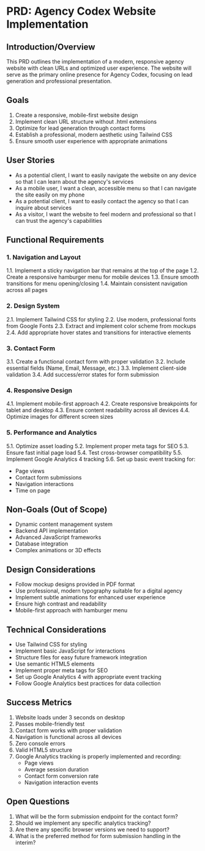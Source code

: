 # PRD: Agency Codex Website Implementation

## Introduction/Overview

This PRD outlines the implementation of a modern, responsive agency website with clean URLs and optimized user experience. The website will serve as the primary online presence for Agency Codex, focusing on lead generation and professional presentation.

## Goals

1. Create a responsive, mobile-first website design
2. Implement clean URL structure without .html extensions
3. Optimize for lead generation through contact forms
4. Establish a professional, modern aesthetic using Tailwind CSS
5. Ensure smooth user experience with appropriate animations

## User Stories

- As a potential client, I want to easily navigate the website on any device so that I can learn about the agency's services
- As a mobile user, I want a clean, accessible menu so that I can navigate the site easily on my phone
- As a potential client, I want to easily contact the agency so that I can inquire about services
- As a visitor, I want the website to feel modern and professional so that I can trust the agency's capabilities

## Functional Requirements

### 1. Navigation and Layout

1.1. Implement a sticky navigation bar that remains at the top of the page
1.2. Create a responsive hamburger menu for mobile devices
1.3. Ensure smooth transitions for menu opening/closing
1.4. Maintain consistent navigation across all pages

### 2. Design System

2.1. Implement Tailwind CSS for styling
2.2. Use modern, professional fonts from Google Fonts
2.3. Extract and implement color scheme from mockups
2.4. Add appropriate hover states and transitions for interactive elements

### 3. Contact Form

3.1. Create a functional contact form with proper validation
3.2. Include essential fields (Name, Email, Message, etc.)
3.3. Implement client-side validation
3.4. Add success/error states for form submission

### 4. Responsive Design

4.1. Implement mobile-first approach
4.2. Create responsive breakpoints for tablet and desktop
4.3. Ensure content readability across all devices
4.4. Optimize images for different screen sizes

### 5. Performance and Analytics

5.1. Optimize asset loading
5.2. Implement proper meta tags for SEO
5.3. Ensure fast initial page load
5.4. Test cross-browser compatibility
5.5. Implement Google Analytics 4 tracking
5.6. Set up basic event tracking for:

- Page views
- Contact form submissions
- Navigation interactions
- Time on page

## Non-Goals (Out of Scope)

- Dynamic content management system
- Backend API implementation
- Advanced JavaScript frameworks
- Database integration
- Complex animations or 3D effects

## Design Considerations

- Follow mockup designs provided in PDF format
- Use professional, modern typography suitable for a digital agency
- Implement subtle animations for enhanced user experience
- Ensure high contrast and readability
- Mobile-first approach with hamburger menu

## Technical Considerations

- Use Tailwind CSS for styling
- Implement basic JavaScript for interactions
- Structure files for easy future framework integration
- Use semantic HTML5 elements
- Implement proper meta tags for SEO
- Set up Google Analytics 4 with appropriate event tracking
- Follow Google Analytics best practices for data collection

## Success Metrics

1. Website loads under 3 seconds on desktop
2. Passes mobile-friendly test
3. Contact form works with proper validation
4. Navigation is functional across all devices
5. Zero console errors
6. Valid HTML5 structure
7. Google Analytics tracking is properly implemented and recording:
   - Page views
   - Average session duration
   - Contact form conversion rate
   - Navigation interaction events

## Open Questions

1. What will be the form submission endpoint for the contact form?
2. Should we implement any specific analytics tracking?
3. Are there any specific browser versions we need to support?
4. What is the preferred method for form submission handling in the interim?
